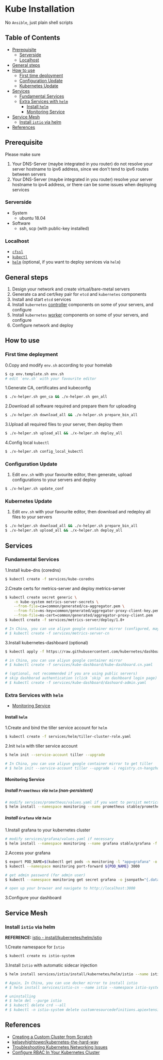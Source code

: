 # Kube Installation

No `Ansible`, just plain shell scripts

## Table of Contents

- [Prerequisite](#prerequisite)
    - [Serverside](#serverside)
    - [Localhost](#localhost)
- [General steps](#general-steps)
- [How to use](#how-to-use)
    - [First time deployment](#first-time-deployment)
    - [Configuration Update](#configuration-update)
    - [Kubernetes Update](#kubernetes-update)
- [Services](#services)
    - [Fundamental Services](#fundamental-services)
    - [Extra Services with `helm`](#extra-services-with-helm)
        - [Install `helm`](#install-helm)
        - [Monitoring Service](#monitoring-service)
- [Service Mesh](#service-mesh)
    - [Install `istio` via helm](#install-istio-via-helm)
- [References](#references)

## Prerequisite

Please make sure

1. Your DNS-Server (maybe integrated in you router) do not resolve your server hostname to ipv6 address, since we don't tend to ipv6 routes between servers
2. Your DNS-Server (maybe integrated in you router) resolve your server hostname to ipv4 address, or there can be some issues when deploying services

### Serverside

- System
    - ubuntu 18.04
- Software
    - ssh, scp (with public-key installed)

### Localhost

- [`cfssl`](https://github.com/cloudflare/cfssl#installation)
- [`kubectl`](https://kubernetes.io/docs/tasks/tools/install-kubectl/)
- [`helm`](https://github.com/helm/helm#install) (optional, if you want to deploy services via `helm`)

## General steps

1. Design your network and create virtual/bare-metal servers
2. Generate ca and cert/key pair for `etcd` and `kubernetes` components
3. Install and start `etcd` services
4. Install `kubernetes` [controller](./controller) components on some of your servers, and configure
5. Install `kubernetes` [worker](./worker) components on some of your servers, and configure
6. Configure network and deploy

## How to use

### First time deployment

0.Copy and modify `env.sh` according to your homelab

```bash
$ cp env.template.sh env.sh
# edit `env.sh` with your favourite editor
```

1.Generate CA, certificates and kubeconfig

```bash
$ ./x-helper.sh gen_ca && ./x-helper.sh gen_all
```

2.Download all software required and prepare them for uploading

```bash
$ ./x-helper.sh download_all && ./x-helper.sh prepare_bin_all
```

3.Upload all required files to your server, then deploy them

```bash
$ ./x-helper.sh upload_all && ./x-helper.sh deploy_all
```

4.Config local `kubectl`

```bash
$ ./x-helper.sh config_local_kubectl
```

### Configuration Update

1. Edit `env.sh` with your favourite editor, then generate, upload configurations to your servers and deploy

```bash
$ ./x-helper.sh update_conf
```

### Kubernetes Update

1. Edit `env.sh` with your favourite editor, then download and redeploy all files to your servers

```bash
$ ./x-helper.sh download_all && ./x-helper.sh prepare_bin_all
$ ./x-helper.sh upload_all && ./x-helper.sh deploy_all
```

## Services

### Fundamental Services

1.Install kube-dns (coredns)

```bash
$ kubectl create -f services/kube-coredns
```

2.Create certs for metrics-server and deploy metrics-server

```bash
$ kubectl create secret generic \
    -n kube-system metrics-server-secrets \
    --from-file=ca=common/generated/ca-aggregator.pem \
    --from-file=ms-key=common/generated/aggregator-proxy-client-key.pem \
    --from-file=ms-cert=common/generated/aggregator-proxy-client.pem
$ kubectl create -f services/metrics-server/deploy/1.8+

# In China, you can use aliyun google container mirror (configured, maybe not the latest)
# $ kubectl create -f services/metrics-server-cn
```

3.Install kubernetes-dashboard (optional)

```bash
$ kubectl apply -f https://raw.githubusercontent.com/kubernetes/dashboard/master/src/deploy/recommended/kubernetes-dashboard.yaml

# in China, you can use aliyun google container mirror
# $ kubectl create -f services/kube-dashboard/kube-dashboard.cn.yaml

# (optional, not recommended if you are using public servers)
# skip dashborad authentication (click `skip` on dashboard login page)
# $ kubectl create -f services/kube-dashboard/dashoard-admin.yaml
```

### Extra Services with `helm`

- [Monitoring Service](#monitoring-service)

#### Install `helm`

1.Create and bind the tiller service account for `helm`

```bash
$ kubectl create -f services/helm/tiller-cluster-role.yaml
```

2.Init `helm` with tiller service account

```bash
$ helm init --service-account tiller --upgrade

# In China, you can use aliyun google container mirror to get tiller
# $ helm init --service-account tiller --upgrade -i registry.cn-hangzhou.aliyuncs.com/google_containers/tiller:v2.11.0
```

#### Monitoring Service

##### Install `Prometheus` via `helm` (non-persistent)

```bash
# modify services/prometheus/values.yaml if you want to persist metrics data or other features
$ helm install --namespace monitoring --name prometheus stable/prometheus -f services/prometheus/values.yaml
```

##### Install `Grafana` via `helm`

1.Install grafana to your kubernetes cluster

```bash
# modify services/grafana/values.yaml if necessary
$ helm install --namespace monitoring --name grafana stable/grafana -f services/grafana/values.yaml
```

2.Access your grafana

```bash
$ export POD_NAME=$(kubectl get pods -n monitoring -l "app=grafana" -o jsonpath="{.items[0].metadata.name}")
$ kubectl --namespace monitoring port-forward ${POD_NAME} 3000

# get admin password (for admin user)
$ kubectl --namespace monitoring get secret grafana -o jsonpath="{.data.admin-password}" | base64 --decode ; echo

# open up your browser and navigate to http://localhost:3000
```

3.Configure your dashboard

## Service Mesh

### Install `istio` via helm

__REFERENCE:__ [istio - install/kubernetes/helm/istio](https://github.com/istio/istio/tree/master/install/kubernetes/helm/istio)

1.Create namespace for `Istio`

```bash
$ kubectl create ns istio-system
```

3.Install `Istio` with automatic sidecar injection

```bash
$ helm install services/istio/install/kubernetes/helm/istio --name istio --namespace istio-system

# Again, In China, you can use docker mirror to install istio
# $ helm install services/istio-cn --name istio --namespace istio-system

# uninstalling
# $ helm del --purge istio
# $ kubectl delete crd --all
# $ kubectl -n istio-system delete customresourcedefinitions.apiextensions.k8s.io --all
```

## References

- [Creating a Custom Cluster from Scratch](https://kubernetes.io/docs/setup/scratch)
- [kelseyhightower/kubernetes-the-hard-way](https://github.com/kelseyhightower/kubernetes-the-hard-way)
- [Troubleshooting Kubernetes Networking Issues](https://gravitational.com/blog/troubleshooting-kubernetes-networking/)
- [Configure RBAC In Your Kubernetes Cluster](https://docs.bitnami.com/kubernetes/how-to/configure-rbac-in-your-kubernetes-cluster/)
